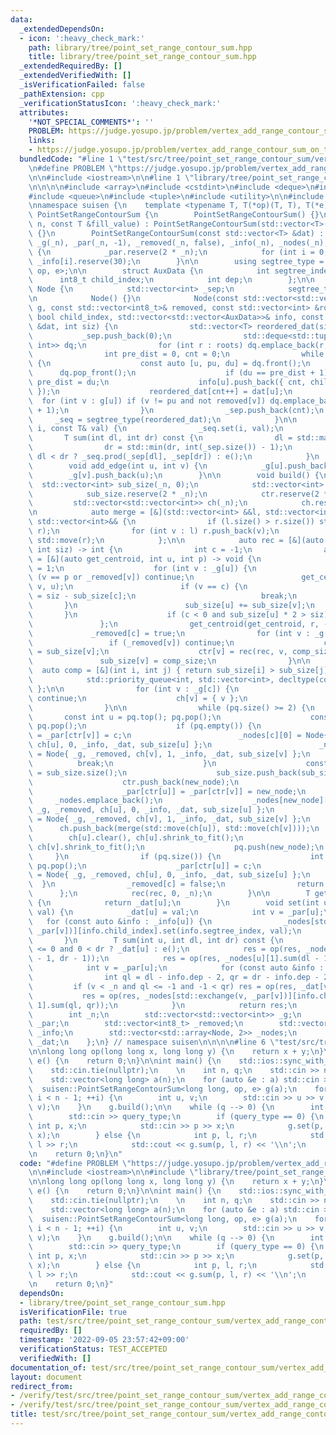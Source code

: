 ```yaml
---
data:
  _extendedDependsOn:
  - icon: ':heavy_check_mark:'
    path: library/tree/point_set_range_contour_sum.hpp
    title: library/tree/point_set_range_contour_sum.hpp
  _extendedRequiredBy: []
  _extendedVerifiedWith: []
  _isVerificationFailed: false
  _pathExtension: cpp
  _verificationStatusIcon: ':heavy_check_mark:'
  attributes:
    '*NOT_SPECIAL_COMMENTS*': ''
    PROBLEM: https://judge.yosupo.jp/problem/vertex_add_range_contour_sum_on_tree
    links:
    - https://judge.yosupo.jp/problem/vertex_add_range_contour_sum_on_tree
  bundledCode: "#line 1 \"test/src/tree/point_set_range_contour_sum/vertex_add_range_contour_sum_on_tree.test.cpp\"\
    \n#define PROBLEM \"https://judge.yosupo.jp/problem/vertex_add_range_contour_sum_on_tree\"\
    \n\n#include <iostream>\n\n#line 1 \"library/tree/point_set_range_contour_sum.hpp\"\
    \n\n\n\n#include <array>\n#include <cstdint>\n#include <deque>\n#include <map>\n\
    #include <queue>\n#include <tuple>\n#include <utility>\n\n#include <atcoder/segtree>\n\
    \nnamespace suisen {\n    template <typename T, T(*op)(T, T), T(*e)()>\n    struct\
    \ PointSetRangeContourSum {\n        PointSetRangeContourSum() {}\n        PointSetRangeContourSum(int\
    \ n, const T &fill_value) : PointSetRangeContourSum(std::vector<T>(n, fill_value))\
    \ {}\n        PointSetRangeContourSum(const std::vector<T> &dat) : _n(dat.size()),\
    \ _g(_n), _par(_n, -1), _removed(_n, false), _info(_n), _nodes(_n), _dat(dat)\
    \ {\n            _par.reserve(2 * _n);\n            for (int i = 0; i < _n; ++i)\
    \ _info[i].reserve(30);\n        }\n\n        using segtree_type = atcoder::segtree<T,\
    \ op, e>;\n\n        struct AuxData {\n            int segtree_index;\n      \
    \      int8_t child_index;\n            int dep;\n        };\n\n        struct\
    \ Node {\n            std::vector<int> _sep;\n            segtree_type _seq;\n\
    \n            Node() {}\n            Node(const std::vector<std::vector<int>>&\
    \ g, const std::vector<int8_t>& removed, const std::vector<int> &roots, const\
    \ bool child_index, std::vector<std::vector<AuxData>>& info, const std::vector<T>\
    \ &dat, int siz) {\n                std::vector<T> reordered_dat(siz);\n     \
    \           _sep.push_back(0);\n                std::deque<std::tuple<int, int,\
    \ int>> dq;\n                for (int r : roots) dq.emplace_back(r, -1, 0);\n\
    \                int pre_dist = 0, cnt = 0;\n                while (dq.size())\
    \ {\n                    const auto [u, pu, du] = dq.front();\n              \
    \      dq.pop_front();\n                    if (du == pre_dist + 1) _sep.push_back(cnt),\
    \ pre_dist = du;\n                    info[u].push_back({ cnt, child_index, du\
    \ });\n                    reordered_dat[cnt++] = dat[u];\n                  \
    \  for (int v : g[u]) if (v != pu and not removed[v]) dq.emplace_back(v, u, du\
    \ + 1);\n                }\n                _sep.push_back(cnt);\n           \
    \     _seq = segtree_type(reordered_dat);\n            }\n\n            void set(int\
    \ i, const T& val) {\n                _seq.set(i, val);\n            }\n     \
    \       T sum(int dl, int dr) const {\n                dl = std::max(dl, 0);\n\
    \                dr = std::min(dr, int(_sep.size()) - 1);\n                return\
    \ dl < dr ? _seq.prod(_sep[dl], _sep[dr]) : e();\n            }\n        };\n\n\
    \        void add_edge(int u, int v) {\n            _g[u].push_back(v);\n    \
    \        _g[v].push_back(u);\n        }\n\n        void build() {\n          \
    \  std::vector<int> sub_size(_n, 0);\n            std::vector<int> ctr(_n, -1);\n\
    \            sub_size.reserve(2 * _n);\n            ctr.reserve(2 * _n);\n   \
    \         std::vector<std::vector<int>> ch(_n);\n            ch.reserve(2 * _n);\n\
    \n            auto merge = [&](std::vector<int> &&l, std::vector<int> &&r) ->\
    \ std::vector<int>&& {\n                if (l.size() > r.size()) std::swap(l,\
    \ r);\n                for (int v : l) r.push_back(v);\n                return\
    \ std::move(r);\n            };\n\n            auto rec = [&](auto rec, int r,\
    \ int siz) -> int {\n                int c = -1;\n                auto get_centroid\
    \ = [&](auto get_centroid, int u, int p) -> void {\n                    sub_size[u]\
    \ = 1;\n                    for (int v : _g[u]) {\n                        if\
    \ (v == p or _removed[v]) continue;\n                        get_centroid(get_centroid,\
    \ v, u);\n                        if (v == c) {\n                            sub_size[u]\
    \ = siz - sub_size[c];\n                            break;\n                 \
    \       }\n                        sub_size[u] += sub_size[v];\n             \
    \       }\n                    if (c < 0 and sub_size[u] * 2 > siz) c = u;\n \
    \               };\n                get_centroid(get_centroid, r, -1);\n\n   \
    \             _removed[c] = true;\n                for (int v : _g[c]) {\n   \
    \                 if (_removed[v]) continue;\n                    const int comp_size\
    \ = sub_size[v];\n                    ctr[v] = rec(rec, v, comp_size);\n     \
    \               sub_size[v] = comp_size;\n                }\n\n              \
    \  auto comp = [&](int i, int j) { return sub_size[i] > sub_size[j]; };\n    \
    \            std::priority_queue<int, std::vector<int>, decltype(comp)> pq{ comp\
    \ };\n\n                for (int v : _g[c]) {\n                    if (_removed[v])\
    \ continue;\n                    ch[v] = { v };\n                    pq.push(v);\n\
    \                }\n\n                while (pq.size() >= 2) {\n             \
    \       const int u = pq.top(); pq.pop();\n                    const int v = pq.top();\
    \ pq.pop();\n                    if (pq.empty()) {\n                        _par[ctr[u]]\
    \ = _par[ctr[v]] = c;\n                        _nodes[c][0] = Node{ _g, _removed,\
    \ ch[u], 0, _info, _dat, sub_size[u] };\n                        _nodes[c][1]\
    \ = Node{ _g, _removed, ch[v], 1, _info, _dat, sub_size[v] };\n              \
    \          break;\n                    }\n                    const int new_node\
    \ = sub_size.size();\n                    sub_size.push_back(sub_size[u] + sub_size[v]);\n\
    \                    ctr.push_back(new_node);\n                    _par.push_back(-1);\n\
    \                    _par[ctr[u]] = _par[ctr[v]] = new_node;\n               \
    \     _nodes.emplace_back();\n                    _nodes[new_node][0] = Node{\
    \ _g, _removed, ch[u], 0, _info, _dat, sub_size[u] };\n                    _nodes[new_node][1]\
    \ = Node{ _g, _removed, ch[v], 1, _info, _dat, sub_size[v] };\n              \
    \      ch.push_back(merge(std::move(ch[u]), std::move(ch[v])));\n            \
    \        ch[u].clear(), ch[u].shrink_to_fit();\n                    ch[v].clear(),\
    \ ch[v].shrink_to_fit();\n                    pq.push(new_node);\n           \
    \     }\n                if (pq.size()) {\n                    int u = pq.top();\
    \ pq.pop();\n                    _par[ctr[u]] = c;\n                    _nodes[c][0]\
    \ = Node{ _g, _removed, ch[u], 0, _info, _dat, sub_size[u] };\n              \
    \  }\n                _removed[c] = false;\n                return c;\n      \
    \      };\n            rec(rec, 0, _n);\n        }\n\n        T get(int u) const\
    \ {\n            return _dat[u];\n        }\n        void set(int u, const T&\
    \ val) {\n            _dat[u] = val;\n            int v = _par[u];\n         \
    \   for (const auto &info : _info[u]) {\n                _nodes[std::exchange(v,\
    \ _par[v])][info.child_index].set(info.segtree_index, val);\n            }\n \
    \       }\n        T sum(int u, int dl, int dr) const {\n            T res = dl\
    \ <= 0 and 0 < dr ? _dat[u] : e();\n            res = op(res, _nodes[u][0].sum(dl\
    \ - 1, dr - 1));\n            res = op(res, _nodes[u][1].sum(dl - 1, dr - 1));\n\
    \            int v = _par[u];\n            for (const auto &info : _info[u]) {\n\
    \                int ql = dl - info.dep - 2, qr = dr - info.dep - 2;\n       \
    \         if (v < _n and ql <= -1 and -1 < qr) res = op(res, _dat[v]);\n     \
    \           res = op(res, _nodes[std::exchange(v, _par[v])][info.child_index ^\
    \ 1].sum(ql, qr));\n            }\n            return res;\n        }\n\n    private:\n\
    \        int _n;\n        std::vector<std::vector<int>> _g;\n        std::vector<int>\
    \ _par;\n        std::vector<int8_t> _removed;\n        std::vector<std::vector<AuxData>>\
    \ _info;\n        std::vector<std::array<Node, 2>> _nodes;\n        std::vector<T>\
    \ _dat;\n    };\n} // namespace suisen\n\n\n\n#line 6 \"test/src/tree/point_set_range_contour_sum/vertex_add_range_contour_sum_on_tree.test.cpp\"\
    \n\nlong long op(long long x, long long y) {\n    return x + y;\n}\nlong long\
    \ e() {\n    return 0;\n}\n\nint main() {\n    std::ios::sync_with_stdio(false);\n\
    \    std::cin.tie(nullptr);\n    \n    int n, q;\n    std::cin >> n >> q;\n\n\
    \    std::vector<long long> a(n);\n    for (auto &e : a) std::cin >> e;\n\n  \
    \  suisen::PointSetRangeContourSum<long long, op, e> g(a);\n    for (int i = 0;\
    \ i < n - 1; ++i) {\n        int u, v;\n        std::cin >> u >> v;\n        g.add_edge(u,\
    \ v);\n    }\n    g.build();\n\n    while (q --> 0) {\n        int query_type;\n\
    \        std::cin >> query_type;\n        if (query_type == 0) {\n           \
    \ int p, x;\n            std::cin >> p >> x;\n            g.set(p, g.get(p) +\
    \ x);\n        } else {\n            int p, l, r;\n            std::cin >> p >>\
    \ l >> r;\n            std::cout << g.sum(p, l, r) << '\\n';\n        }\n    }\n\
    \n    return 0;\n}\n"
  code: "#define PROBLEM \"https://judge.yosupo.jp/problem/vertex_add_range_contour_sum_on_tree\"\
    \n\n#include <iostream>\n\n#include \"library/tree/point_set_range_contour_sum.hpp\"\
    \n\nlong long op(long long x, long long y) {\n    return x + y;\n}\nlong long\
    \ e() {\n    return 0;\n}\n\nint main() {\n    std::ios::sync_with_stdio(false);\n\
    \    std::cin.tie(nullptr);\n    \n    int n, q;\n    std::cin >> n >> q;\n\n\
    \    std::vector<long long> a(n);\n    for (auto &e : a) std::cin >> e;\n\n  \
    \  suisen::PointSetRangeContourSum<long long, op, e> g(a);\n    for (int i = 0;\
    \ i < n - 1; ++i) {\n        int u, v;\n        std::cin >> u >> v;\n        g.add_edge(u,\
    \ v);\n    }\n    g.build();\n\n    while (q --> 0) {\n        int query_type;\n\
    \        std::cin >> query_type;\n        if (query_type == 0) {\n           \
    \ int p, x;\n            std::cin >> p >> x;\n            g.set(p, g.get(p) +\
    \ x);\n        } else {\n            int p, l, r;\n            std::cin >> p >>\
    \ l >> r;\n            std::cout << g.sum(p, l, r) << '\\n';\n        }\n    }\n\
    \n    return 0;\n}"
  dependsOn:
  - library/tree/point_set_range_contour_sum.hpp
  isVerificationFile: true
  path: test/src/tree/point_set_range_contour_sum/vertex_add_range_contour_sum_on_tree.test.cpp
  requiredBy: []
  timestamp: '2022-09-05 23:57:42+09:00'
  verificationStatus: TEST_ACCEPTED
  verifiedWith: []
documentation_of: test/src/tree/point_set_range_contour_sum/vertex_add_range_contour_sum_on_tree.test.cpp
layout: document
redirect_from:
- /verify/test/src/tree/point_set_range_contour_sum/vertex_add_range_contour_sum_on_tree.test.cpp
- /verify/test/src/tree/point_set_range_contour_sum/vertex_add_range_contour_sum_on_tree.test.cpp.html
title: test/src/tree/point_set_range_contour_sum/vertex_add_range_contour_sum_on_tree.test.cpp
---
```

